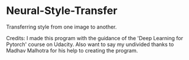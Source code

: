 # Neural-Style-Transfer
Transferring style from one image to another. 

Credits: I made this program with the guidance of the 'Deep Learning for Pytorch' course on Udacity. Also want to say my undivided thanks to Madhav Malhotra for his help to creating the program.
